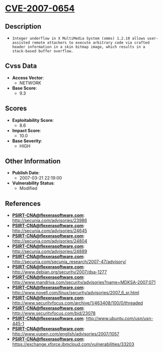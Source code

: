 
# [CVE-2007-0654](https://cve.mitre.org/cgi-bin/cvename.cgi?name=CVE-2007-0654)

## Description

- `Integer underflow in X MultiMedia System (xmms) 1.2.10 allows user-assisted remote attackers to execute arbitrary code via crafted header information in a skin bitmap image, which results in a stack-based buffer overflow.`

## Cvss Data

- **Access Vector**:
  - NETWORK
- **Base Score**:
  - 9.3

## Scores

- **Exploitability Score**:
  - 8.6
- **Impact Score**:
  - 10.0
- **Base Severity**:
  - HIGH

## Other Information

- **Publish Date**:
  - 2007-03-21 22:19:00
- **Vulnerability Status**:
  - Modified

## References

- **PSIRT-CNA@flexerasoftware.com**: http://secunia.com/advisories/23986
- **PSIRT-CNA@flexerasoftware.com**: http://secunia.com/advisories/24645
- **PSIRT-CNA@flexerasoftware.com**: http://secunia.com/advisories/24804
- **PSIRT-CNA@flexerasoftware.com**: http://secunia.com/advisories/24889
- **PSIRT-CNA@flexerasoftware.com**: http://secunia.com/secunia_research/2007-47/advisory/
- **PSIRT-CNA@flexerasoftware.com**: http://www.debian.org/security/2007/dsa-1277
- **PSIRT-CNA@flexerasoftware.com**: http://www.mandriva.com/security/advisories?name=MDKSA-2007:071
- **PSIRT-CNA@flexerasoftware.com**: http://www.novell.com/linux/security/advisories/2007_6_sr.html
- **PSIRT-CNA@flexerasoftware.com**: http://www.securityfocus.com/archive/1/463408/100/0/threaded
- **PSIRT-CNA@flexerasoftware.com**: http://www.securityfocus.com/bid/23078
- **PSIRT-CNA@flexerasoftware.com**: http://www.ubuntu.com/usn/usn-445-1
- **PSIRT-CNA@flexerasoftware.com**: http://www.vupen.com/english/advisories/2007/1057
- **PSIRT-CNA@flexerasoftware.com**: https://exchange.xforce.ibmcloud.com/vulnerabilities/33203
